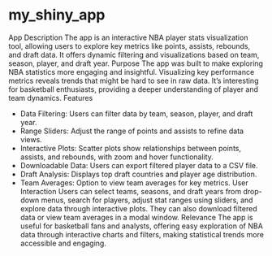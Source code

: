 # my_shiny_app
App Description
The app is an interactive NBA player stats visualization tool, allowing users to explore key metrics like points, assists, rebounds, and draft data. It offers dynamic filtering and visualizations based on team, season, player, and draft year.
Purpose
The app was built to make exploring NBA statistics more engaging and insightful. Visualizing key performance metrics reveals trends that might be hard to see in raw data. It’s interesting for basketball enthusiasts, providing a deeper understanding of player and team dynamics.
Features
- Data Filtering: Users can filter data by team, season, player, and draft year.
- Range Sliders: Adjust the range of points and assists to refine data views.
- Interactive Plots: Scatter plots show relationships between points, assists, and rebounds, with zoom and hover functionality.
- Downloadable Data: Users can export filtered player data to a CSV file.
- Draft Analysis: Displays top draft countries and player age distribution.
- Team Averages: Option to view team averages for key metrics.
User Interaction
Users can select teams, seasons, and draft years from drop-down menus, search for players, adjust stat ranges using sliders, and explore data through interactive plots. They can also download filtered data or view team averages in a modal window.
Relevance
The app is useful for basketball fans and analysts, offering easy exploration of NBA data through interactive charts and filters, making statistical trends more accessible and engaging.
